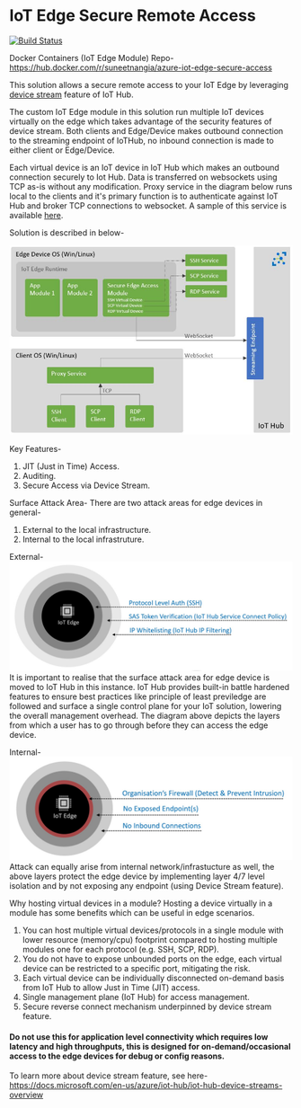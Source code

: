 # IoT Edge Secure Remote Access 
[![Build Status](https://dev.azure.com/suneetnangia/IotEdgeAccess/_apis/build/status/Multi-stage%20Build%20and%20Release%20Master%20Branch?branchName=master)](https://dev.azure.com/suneetnangia/IotEdgeAccess/_build/latest?definitionId=13&branchName=master)

Docker Containers (IoT Edge Module) Repo-
https://hub.docker.com/r/suneetnangia/azure-iot-edge-secure-access

This solution allows a secure remote access to your IoT Edge by leveraging [device stream](https://docs.microsoft.com/en-us/azure/iot-hub/iot-hub-device-streams-overview) feature of IoT Hub. 

The custom IoT Edge module in this solution run multiple IoT devices virtually on the edge which takes advantage of the security features of device stream. Both clients and Edge/Device makes outbound connection to the streaming endpoint of IoTHub, no inbound connection is made to either client or Edge/Device. 

Each virtual device is an IoT device in IoT Hub which makes an outbound connection securely to Iot Hub. Data is transferred on websockets using TCP as-is without any modification. Proxy service in the diagram below runs local to the clients and it's primary function is to authenticate against IoT Hub and broker TCP connections to websocket. A sample of this service is available [here](https://github.com/Azure-Samples/azure-iot-samples-csharp).

Solution is described in below-

![solution design](./Architecture/EdgeAccess.JPG)

Key Features-
1. JIT (Just in Time) Access.
2. Auditing.
3. Secure Access via Device Stream.

Surface Attack Area-
There are two attack areas for edge devices in general-
1. External to the local infrastructure.
2. Internal to the local infrastruture.

External-
![solution design](./Architecture/SurfaceAttackAreaIoTHub.jpg)
It is important to realise that the surface attack area for edge device is moved to IoT Hub in this instance. IoT Hub provides built-in battle hardened features to ensure best practices like principle of least previledge are followed and surface a single control plane for your IoT solution, lowering the overall management overhead. 
The diagram above depicts the layers from which a user has to go through before they can access the edge device.

Internal-
![solution design](./Architecture/SurfaceAttackAreaOutOfBand.jpg)
Attack can equally arise from internal network/infrastucture as well, the above layers protect the edge device by implementing layer 4/7 level isolation and by not exposing any endpoint (using Device Stream feature).

Why hosting virtual devices in a module?
Hosting a device virtually in a module has some benefits which can be useful in edge scenarios.

1. You can host multiple virtual devices/protocols in a single module with lower resource (memory/cpu) footprint compared to hosting multiple modules one for each protocol (e.g. SSH, SCP, RDP).
2. You do not have to expose unbounded ports on the edge, each virtual device can be restricted to a specific port, mitigating the risk.
3. Each virtual device can be individually disconnected on-demand basis from IoT Hub to allow Just in Time (JIT) access.
4. Single management plane (IoT Hub) for access management.
5. Secure reverse connect mechanism underpinned by device stream feature.

#### Do not use this for application level connectivity which requires low latency and high throughputs, this is designed for on-demand/occasional access to the edge devices for debug or config reasons.

To learn more about device stream feature, see here-
https://docs.microsoft.com/en-us/azure/iot-hub/iot-hub-device-streams-overview
